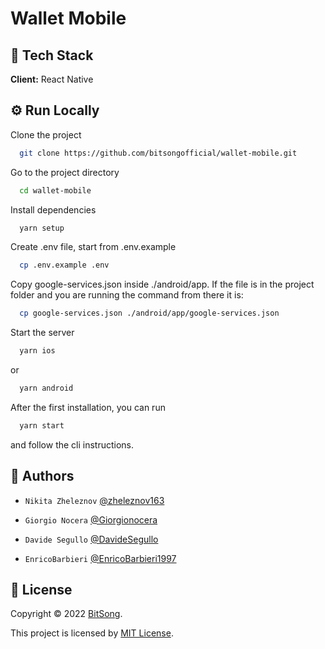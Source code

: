 # Wallet Mobile

## 🚀 Tech Stack

**Client:** React Native
## ⚙️ Run Locally

Clone the project

```bash
  git clone https://github.com/bitsongofficial/wallet-mobile.git
```

Go to the project directory

```bash
  cd wallet-mobile
```

Install dependencies

```bash
  yarn setup
```

Create .env file, start from .env.example
```bash
  cp .env.example .env
```

Copy google-services.json inside ./android/app. If the file is in the project folder and you are running the command from there it is:
```bash
  cp google-services.json ./android/app/google-services.json
```

Start the server

```bash
  yarn ios
```
or
```bash
  yarn android
```

After the first installation, you can run
```bash
  yarn start
```
and follow the cli instructions.

## 👤 Authors
- `Nikita Zheleznov` [@zheleznov163](https://github.com/zheleznov163)

- `Giorgio Nocera` [@Giorgionocera](https://github.com/Giorgionocera)

- `Davide Segullo` [@DavideSegullo](https://github.com/DavideSegullo)

- `EnricoBarbieri` [@EnricoBarbieri1997](https://github.com/EnricoBarbieri1997)

## 🔏 License
Copyright © 2022 [BitSong](https://github.com/bitsongofficial).

This project is licensed by [MIT License](https://api.github.com/licenses/mit).
